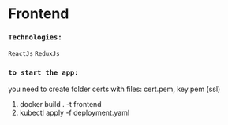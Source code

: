 # Frontend

### `Technologies:`

`ReactJs` `ReduxJs`

### `to start the app:`

you need to create folder certs with files: cert.pem, key.pem (ssl)

1. docker build . -t frontend 
2. kubectl apply -f deployment.yaml
